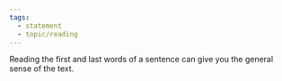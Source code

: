 ```yaml
---
tags: 
  - statement
  - topic/reading
---
```

Reading the first and last words of a sentence can give you the general sense of the text.